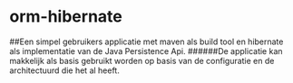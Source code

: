# orm-hibernate

##Een simpel gebruikers applicatie met maven als build tool en hibernate als implementatie van de Java Persistence Api.
######De applicatie kan makkelijk als basis gebruikt worden op basis van de configuratie en de architectuurd die het al heeft.
